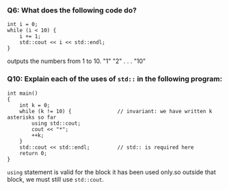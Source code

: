 ### Q6: What does the following code do?
```
int i = 0;
while (i < 10) {
    i += 1;
    std::cout << i << std::endl;
}
```
outputs the numbers from 1 to 10. 
"1"
"2"
.
.
.
"10"

### Q10: Explain each of the uses of `std::` in the following program:
```
int main()
{
    int k = 0;
    while (k != 10) {               // invariant: we have written k asterisks so far
        using std::cout;
        cout << "*";
        ++k;
    }
    std::cout << std::endl;         // std:: is required here
    return 0;
}
```
`using` statement is valid for the block it has been used only.so outside that block, we must still use `std::cout`.